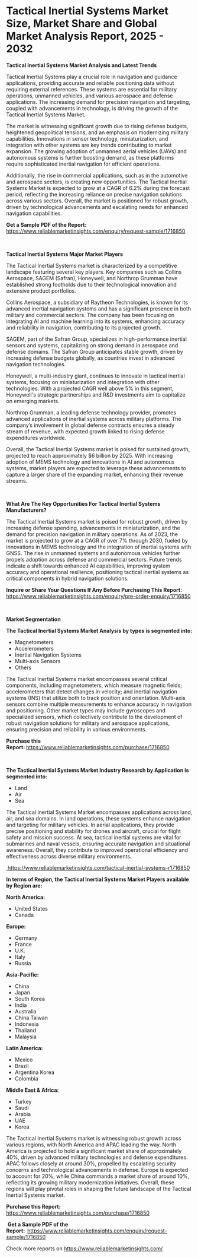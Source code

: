 <p><h1>Tactical Inertial Systems Market Size, Market Share and Global Market Analysis Report, 2025 - 2032</h1></p><p><strong>Tactical Inertial Systems Market Analysis and Latest Trends</strong></p>
<p><p>Tactical Inertial Systems play a crucial role in navigation and guidance applications, providing accurate and reliable positioning data without requiring external references. These systems are essential for military operations, unmanned vehicles, and various aerospace and defense applications. The increasing demand for precision navigation and targeting, coupled with advancements in technology, is driving the growth of the Tactical Inertial Systems Market.</p><p>The market is witnessing significant growth due to rising defense budgets, heightened geopolitical tensions, and an emphasis on modernizing military capabilities. Innovations in sensor technology, miniaturization, and integration with other systems are key trends contributing to market expansion. The growing adoption of unmanned aerial vehicles (UAVs) and autonomous systems is further boosting demand, as these platforms require sophisticated inertial navigation for efficient operations.</p><p>Additionally, the rise in commercial applications, such as in the automotive and aerospace sectors, is creating new opportunities. The Tactical Inertial Systems Market is expected to grow at a CAGR of 6.2% during the forecast period, reflecting the increasing reliance on precise navigation solutions across various sectors. Overall, the market is positioned for robust growth, driven by technological advancements and escalating needs for enhanced navigation capabilities.</p></p>
<p><strong>Get a Sample PDF of the Report:&nbsp;</strong> <a href="https://www.reliablemarketinsights.com/enquiry/request-sample/1716850?utm_campaign=2891&utm_medium=2&utm_source=Github&utm_content=ia&utm_term=25032025&utm_id=tactical-inertial-systems">https://www.reliablemarketinsights.com/enquiry/request-sample/1716850</a></p>
<p>&nbsp;</p>
<p><strong>Tactical Inertial Systems Major Market Players</strong></p>
<p><p>The Tactical Inertial Systems market is characterized by a competitive landscape featuring several key players. Key companies such as Collins Aerospace, SAGEM (Safran), Honeywell, and Northrop Grumman have established strong footholds due to their technological innovation and extensive product portfolios. </p><p>Collins Aerospace, a subsidiary of Raytheon Technologies, is known for its advanced inertial navigation systems and has a significant presence in both military and commercial sectors. The company has been focusing on integrating AI and machine learning into its systems, enhancing accuracy and reliability in navigation, contributing to its projected growth.</p><p>SAGEM, part of the Safran Group, specializes in high-performance inertial sensors and systems, capitalizing on strong demand in aerospace and defense domains. The Safran Group anticipates stable growth, driven by increasing defense budgets globally, as countries invest in advanced navigation technologies.</p><p>Honeywell, a multi-industry giant, continues to innovate in tactical inertial systems, focusing on miniaturization and integration with other technologies. With a projected CAGR well above 5% in this segment, Honeywell's strategic partnerships and R&D investments aim to capitalize on emerging markets.</p><p>Northrop Grumman, a leading defense technology provider, promotes advanced applications of inertial systems across military platforms. The company’s involvement in global defense contracts ensures a steady stream of revenue, with expected growth linked to rising defense expenditures worldwide.</p><p>Overall, the Tactical Inertial Systems market is poised for sustained growth, projected to reach approximately $6 billion by 2025. With increasing adoption of MEMS technology and innovations in AI and autonomous systems, market players are expected to leverage these advancements to capture a larger share of the expanding market, enhancing their revenue streams.</p></p>
<p>&nbsp;</p>
<p><strong>What Are The Key Opportunities For Tactical Inertial Systems Manufacturers?</strong></p>
<p><p>The Tactical Inertial Systems market is poised for robust growth, driven by increasing defense spending, advancements in miniaturization, and the demand for precision navigation in military operations. As of 2023, the market is projected to grow at a CAGR of over 7% through 2030, fueled by innovations in MEMS technology and the integration of inertial systems with GNSS. The rise in unmanned systems and autonomous vehicles further propels adoption across defense and commercial sectors. Future trends indicate a shift towards enhanced AI capabilities, improving system accuracy and operational resilience, positioning tactical inertial systems as critical components in hybrid navigation solutions.</p></p>
<p><strong>Inquire or Share Your Questions If Any Before Purchasing This Report:</strong> <a href="https://www.reliablemarketinsights.com/enquiry/pre-order-enquiry/1716850?utm_campaign=2891&utm_medium=2&utm_source=Github&utm_content=ia&utm_term=25032025&utm_id=tactical-inertial-systems">https://www.reliablemarketinsights.com/enquiry/pre-order-enquiry/1716850</a></p>
<p>&nbsp;</p>
<p><strong>Market Segmentation</strong></p>
<p><strong>The Tactical Inertial Systems Market Analysis by types is segmented into:</strong></p>
<p><ul><li>Magnetometers</li><li>Accelerometers</li><li>Inertial Navigation Systems</li><li>Multi-axis Sensors</li><li>Others</li></ul></p>
<p><p>The Tactical Inertial Systems market encompasses several critical components, including magnetometers, which measure magnetic fields; accelerometers that detect changes in velocity; and inertial navigation systems (INS) that utilize both to track position and orientation. Multi-axis sensors combine multiple measurements to enhance accuracy in navigation and positioning. Other market types may include gyroscopes and specialized sensors, which collectively contribute to the development of robust navigation solutions for military and aerospace applications, ensuring precision and reliability in various environments.</p></p>
<p><strong>Purchase this Report:&nbsp;</strong><a href="https://www.reliablemarketinsights.com/purchase/1716850?utm_campaign=2891&utm_medium=2&utm_source=Github&utm_content=ia&utm_term=25032025&utm_id=tactical-inertial-systems">https://www.reliablemarketinsights.com/purchase/1716850</a></p>
<p>&nbsp;</p>
<p><strong>The Tactical Inertial Systems Market Industry Research by Application is segmented into:</strong></p>
<p><ul><li>Land</li><li>Air</li><li>Sea</li></ul></p>
<p><p>The Tactical Inertial Systems Market encompasses applications across land, air, and sea domains. In land operations, these systems enhance navigation and targeting for military vehicles. In aerial applications, they provide precise positioning and stability for drones and aircraft, crucial for flight safety and mission success. At sea, tactical inertial systems are vital for submarines and naval vessels, ensuring accurate navigation and situational awareness. Overall, they contribute to improved operational efficiency and effectiveness across diverse military environments.</p></p>
<p><a href="https://www.reliablemarketinsights.com/tactical-inertial-systems-r1716850?utm_campaign=2891&utm_medium=2&utm_source=Github&utm_content=ia&utm_term=25032025&utm_id=tactical-inertial-systems">&nbsp;https://www.reliablemarketinsights.com/tactical-inertial-systems-r1716850</a></p>
<p><strong>In terms of Region, the Tactical Inertial Systems Market Players available by Region are:</strong></p>
<p>
    <p> <strong> North America: </strong>
        <ul>
            <li>United States</li>
            <li>Canada</li>
        </ul>
        </p> 
    <p> <strong> Europe: </strong>
        <ul>
            <li>Germany</li>
            <li>France</li>
            <li>U.K.</li>
            <li>Italy</li>
            <li>Russia</li>
        </ul>
        </p> 
    <p> <strong> Asia-Pacific: </strong>
        <ul>
            <li>China</li>
            <li>Japan</li>
            <li>South Korea</li>
            <li>India</li>
            <li>Australia</li>
            <li>China Taiwan</li>
            <li>Indonesia</li>
            <li>Thailand</li>
            <li>Malaysia</li>
        </ul>
        </p> 
    <p> <strong> Latin America: </strong>
        <ul>
            <li>Mexico</li>
            <li>Brazil</li>
            <li>Argentina Korea</li>
            <li>Colombia</li>
        </ul>
        </p> 
    <p> <strong> Middle East & Africa: </strong>
        <ul>
            <li>Turkey</li>
            <li>Saudi</li>
            <li>Arabia</li>
            <li>UAE</li>
            <li>Korea</li>
        </ul>
    </p>
    </p>
<p><p>The Tactical Inertial Systems market is witnessing robust growth across various regions, with North America and APAC leading the way. North America is projected to hold a significant market share of approximately 40%, driven by advanced military technologies and defense expenditures. APAC follows closely at around 30%, propelled by escalating security concerns and technological advancements in defense. Europe is expected to account for 20%, while China commands a market share of around 10%, reflecting its growing military modernization initiatives. Overall, these regions will play pivotal roles in shaping the future landscape of the Tactical Inertial Systems market.</p></p>
<p><strong>Purchase this Report: </strong><a href="https://www.reliablemarketinsights.com/purchase/1716850?utm_campaign=2891&utm_medium=2&utm_source=Github&utm_content=ia&utm_term=25032025&utm_id=tactical-inertial-systems">https://www.reliablemarketinsights.com/purchase/1716850</a></p>
<p>&nbsp;<strong>Get a Sample PDF of the Report:&nbsp;&nbsp;</strong><a href="https://www.reliablemarketinsights.com/enquiry/request-sample/1716850?utm_campaign=2891&utm_medium=2&utm_source=Github&utm_content=ia&utm_term=25032025&utm_id=tactical-inertial-systems">https://www.reliablemarketinsights.com/enquiry/request-sample/1716850</a></p>
<p><strong></strong></p>
<p>Check more reports on <a href="https://www.reliablemarketinsights.com/?utm_campaign=2891&utm_medium=2&utm_source=Github&utm_content=ia&utm_term=25032025&utm_id=tactical-inertial-systems">https://www.reliablemarketinsights.com/</a></p>